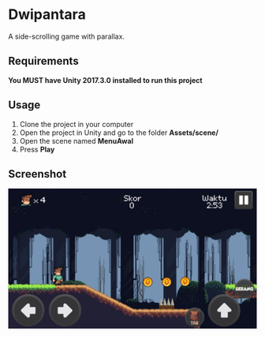# Dwipantara
A side-scrolling game with parallax.

## Requirements
**You MUST have Unity 2017.3.0 installed to run this project**

## Usage
1. Clone the project in your computer
2. Open the project in Unity and go to the folder **Assets/scene/**
3. Open the scene named **MenuAwal**
4. Press **Play**

## Screenshot
![dwipantara-unity](/Screenshot/IMG_2285.JPG)
